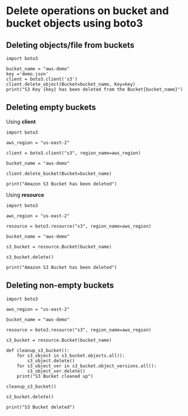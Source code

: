# Delete operations on bucket and bucket objects using boto3

## Deleting objects/file from buckets 

```
import boto3

bucket_name = "aws-demo"
key ='demo.json'
client = boto3.client('s3')
client.delete_object(Bucket=bucket_name, Key=key)
print("S3 Key {key} has been deleted from the Bucket{bucket_name}")
```

## Deleting empty buckets

Using **client**

```
import boto3

aws_region = "us-east-2"

client = boto3.client("s3", region_name=aws_region)

bucket_name = "aws-demo"

client.delete_bucket(Bucket=bucket_name)

print("Amazon S3 Bucket has been deleted")
```

Using **resource**

```
import boto3

aws_region = "us-east-2"

resource = boto3.resource("s3", region_name=aws_region)

bucket_name = "aws-demo"

s3_bucket = resource.Bucket(bucket_name)

s3_bucket.delete()

print("Amazon S3 Bucket has been deleted")

```

## Deleting non-empty buckets

```
import boto3

aws_region = "us-east-2"

bucket_name = "aws-demo"

resource = boto3.resource("s3", region_name=aws_region)

s3_bucket = resource.Bucket(bucket_name)

def cleanup_s3_bucket():
    for s3_object in s3_bucket.objects.all():
        s3_object.delete()
    for s3_object_ver in s3_bucket.object_versions.all():
        s3_object_ver.delete()
    print("S3 Bucket cleaned up")

cleanup_s3_bucket()

s3_bucket.delete()

print("S3 Bucket deleted")

```

